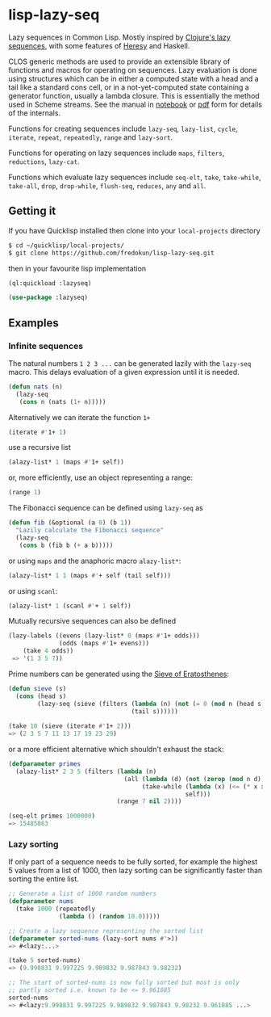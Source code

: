 # lisp-lazy-seq

Lazy sequences in Common Lisp. Mostly inspired by 
[Clojure's lazy sequences](http://clojure-doc.org/articles/language/laziness.html), with 
some features of [Heresy](http://cl-heresy.sourceforge.net/Heresy.htm) and Haskell.

CLOS generic methods are used to provide an extensible
library of functions and macros for operating on sequences. Lazy
evaluation is done using structures which can be in either a computed
state with a head and a tail like a standard cons cell, or in a
not-yet-computed state containing a generator function, usually a
lambda closure. This is essentially the method used in Scheme streams.
See the manual in [notebook](lisp-lazy-seq.ipynb) or
[pdf](lisp-lazy-seq.pdf) form for details of the internals. 

Functions for creating sequences include `lazy-seq`, `lazy-list`,
`cycle`, `iterate`, `repeat`, `repeatedly`, `range` and `lazy-sort`. 

Functions for operating on lazy sequences include `maps`, `filters`,
`reductions`, `lazy-cat`.

Functions which evaluate lazy sequences include `seq-elt`, `take`, `take-while`, 
`take-all`, `drop`, `drop-while`, `flush-seq`, `reduces`, `any` and `all`.

## Getting it

If you have Quicklisp installed then clone into your `local-projects`
directory

```bash
$ cd ~/quicklisp/local-projects/
$ git clone https://github.com/fredokun/lisp-lazy-seq.git 
```

then in your favourite lisp implementation

```lisp
(ql:quickload :lazyseq)

(use-package :lazyseq)
```

## Examples

### Infinite sequences

The natural numbers `1 2 3 ...` can be generated lazily with 
the `lazy-seq` macro. This delays evaluation of a given expression
until it is needed.

```lisp
(defun nats (n)
  (lazy-seq
   (cons n (nats (1+ n)))))
```

Alternatively we can iterate the function `1+`

```lisp
(iterate #'1+ 1)
```

use a recursive list

```lisp
(alazy-list* 1 (maps #'1+ self))
```

or, more efficiently, use an object representing a range:

```lisp
(range 1)
```

The Fibonacci sequence can be defined using `lazy-seq` as

```lisp
(defun fib (&optional (a 0) (b 1))
  "Lazily calculate the Fibonacci sequence"
  (lazy-seq
   (cons b (fib b (+ a b)))))
```

or using `maps` and the anaphoric macro `alazy-list*`:

```lisp
(alazy-list* 1 1 (maps #'+ self (tail self)))
```

or using `scanl`:

```lisp
(alazy-list* 1 (scanl #'+ 1 self))
```

Mutually recursive sequences can also be defined

```lisp
(lazy-labels ((evens (lazy-list* 0 (maps #'1+ odds)))
              (odds (maps #'1+ evens)))
    (take 4 odds))
 => '(1 3 5 7))
```

Prime numbers can be generated using the [Sieve of Eratosthenes](https://en.wikipedia.org/wiki/Sieve_of_Eratosthenes):

```lisp
(defun sieve (s)
  (cons (head s)
        (lazy-seq (sieve (filters (lambda (n) (not (= 0 (mod n (head s)))))
                                  (tail s))))))
                                  
(take 10 (sieve (iterate #'1+ 2)))
=> (2 3 5 7 11 13 17 19 23 29)
```

or a more efficient alternative which shouldn't exhaust the stack:

```lisp
(defparameter primes
  (alazy-list* 2 3 5 (filters (lambda (n)
                                (all (lambda (d) (not (zerop (mod n d))))
                                     (take-while (lambda (x) (<= (* x x) n))
                                                 self)))
                              (range 7 nil 2))))

(seq-elt primes 1000000)
=> 15485863
```

### Lazy sorting

If only part of a sequence needs to be fully sorted, for example
the highest 5 values from a list of 1000, then lazy sorting can
be significantly faster than sorting the entire list.

```lisp
;; Generate a list of 1000 random numbers
(defparameter nums
  (take 1000 (repeatedly
              (lambda () (random 10.0)))))

;; Create a lazy sequence representing the sorted list
(defparameter sorted-nums (lazy-sort nums #'>))
=> #<lazy:...>

(take 5 sorted-nums)
=> (9.998831 9.997225 9.989832 9.987843 9.98232)

;; The start of sorted-nums is now fully sorted but most is only
;; partly sorted i.e. known to be <= 9.961885
sorted-nums
=> #<lazy:9.998831 9.997225 9.989832 9.987843 9.98232 9.961885 ...>
```

